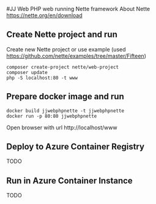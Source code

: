 #JJ Web PHP web running Nette framework
About Nette https://nette.org/en/download

## Create Nette project and run

Create new Nette project or use example (used https://github.com/nette/examples/tree/master/Fifteen)
```
composer create-project nette/web-project
composer update
php -S localhost:80 -t www
```

## Prepare docker image and run
```
docker build jjwebphpnette -t jjwebphpnette
docker run -p 80:80 jjwebphpnette
```

Open browser with url http://localhost/www

## Deploy to Azure Container Registry

TODO

## Run in Azure Container Instance

TODO